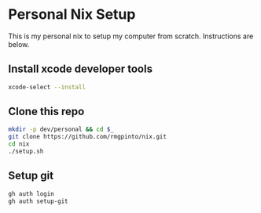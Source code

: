 # Personal Nix Setup

This is my personal nix to setup my computer from scratch.
Instructions are below.

## Install xcode developer tools

```bash
xcode-select --install
```

## Clone this repo

```bash
mkdir -p dev/personal && cd $_
git clone https://github.com/rmgpinto/nix.git
cd nix
./setup.sh
```

## Setup git
```bash
gh auth login
gh auth setup-git
```